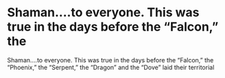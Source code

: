 # Shaman....to everyone. This was true in the days before the “Falcon,” the

Shaman....to everyone. This was true in the days before the “Falcon,” the
“Phoenix,” the “Serpent,” the “Dragon” and the “Dove” laid their territorial
